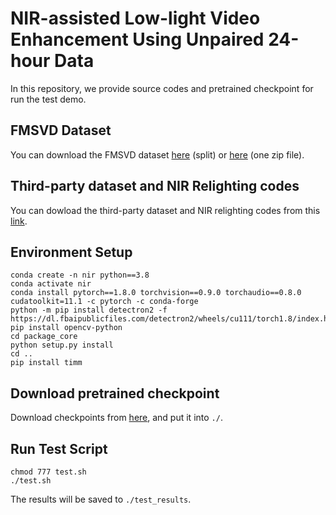 # NIR-assisted Low-light Video Enhancement Using Unpaired 24-hour Data

In this repository, we provide source codes and pretrained checkpoint for run the test demo.

## FMSVD Dataset
You can download the FMSVD dataset [here](https://drive.google.com/drive/folders/1-Hu9aoFgu1fBIE4aRwjdMXov1CxHJkg7?usp=sharing) (split) or [here](https://drive.google.com/file/d/1uRJPCjoiUZKydkR3Rt5Rg7cXKw1ivHn1/view?usp=sharing) (one zip file).

## Third-party dataset and NIR Relighting codes

You can dowload the third-party dataset and NIR relighting codes from this [link](https://drive.google.com/file/d/1gEGlRhOiJV3QQzcGhX2EFWBzyclJgyIo/view?usp=sharing).

## Environment Setup
```
conda create -n nir python==3.8
conda activate nir
conda install pytorch==1.8.0 torchvision==0.9.0 torchaudio==0.8.0 cudatoolkit=11.1 -c pytorch -c conda-forge
python -m pip install detectron2 -f https://dl.fbaipublicfiles.com/detectron2/wheels/cu111/torch1.8/index.html
pip install opencv-python
cd package_core
python setup.py install
cd ..
pip install timm
```

## Download pretrained checkpoint
Download checkpoints from [here](https://drive.google.com/file/d/12wxxUenS4MYIco5kswsbV-vCDRVRh_qn/view?usp=drive_link), and put it into `./`.

## Run Test Script
```
chmod 777 test.sh
./test.sh
```
The results will be saved to `./test_results`.
